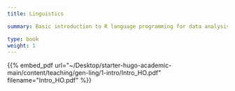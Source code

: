 ```yaml
---
title: Linguistics

summary: Basic introduction to R language programming for data analysis, data visualization (plotting), and statistical analysis. 

type: book
weight: 1
---
```



{{% embed_pdf url="~/Desktop/starter-hugo-academic-main/content/teaching/gen-ling/1-intro/Intro_HO.pdf" filename="Intro_HO.pdf" %}}